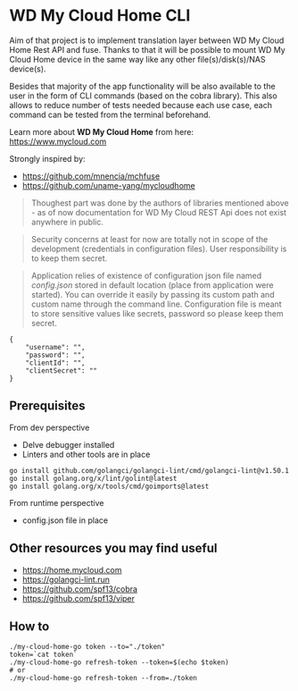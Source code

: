# WD My Cloud Home CLI

Aim of that project is to implement translation layer between WD My Cloud Home Rest API and fuse. Thanks to that it will be possible to mount WD My Cloud Home device in the same way like any other file(s)/disk(s)/NAS device(s).

Besides that majority of the app functionality will be also available to the user in the form of CLI commands (based on the cobra library). This also allows to reduce number of tests needed because each use case, each command can be tested from the terminal beforehand.

Learn more about <strong>WD My Cloud Home</strong> from here: https://www.mycloud.com

Strongly inspired by:
- https://github.com/mnencia/mchfuse
- https://github.com/uname-yang/mycloudhome

> Thoughest part was done by the authors of libraries mentioned above - as of now documentation for WD My Cloud REST Api does not exist anywhere in public. 

> Security concerns at least for now are totally not in scope of the development (credentials in configuration files). User responsibility is to keep them secret.

> Application relies of existence of configuration json file named <em>config.json</em> stored in default location (place from application were started). You can override it easily by passing its custom path and custom name through the command line. Configuration file is meant to store sensitive values like secrets, password so please keep them secret. 

```
{
    "username": "",
    "password": "",
    "clientId": "",
    "clientSecret": ""
}
```

## Prerequisites

From dev perspective
- Delve debugger installed
- Linters and other tools are in place
```
go install github.com/golangci/golangci-lint/cmd/golangci-lint@v1.50.1
go install golang.org/x/lint/golint@latest
go install golang.org/x/tools/cmd/goimports@latest
```

From runtime perspective
- config.json file in place

## Other resources you may find useful
- https://home.mycloud.com
- https://golangci-lint.run
- https://github.com/spf13/cobra
- https://github.com/spf13/viper

## How to

```
./my-cloud-home-go token --to="./token"
token=`cat token`
./my-cloud-home-go refresh-token --token=$(echo $token)
# or
./my-cloud-home-go refresh-token --from=./token
```